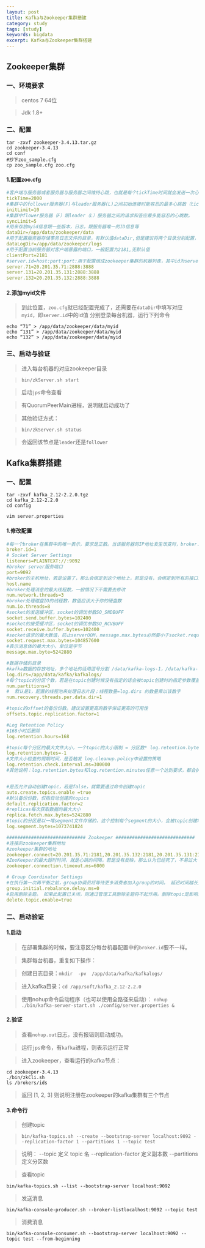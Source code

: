```yaml
--- 
layout: post 
title: Kafka与Zookeeper集群搭建
category: study 
tags: [study] 
keywords: bigdata 
excerpt: Kafka与Zookeeper集群搭建 
--- 
```


## Zookeeper集群
### 一、环境要求

> centos 7 64位

> Jdk 1.8+

### 二、配置

```text
tar -zxvf zookeeper-3.4.13.tar.gz
cd zookeeper-3.4.13
cd conf
#抄下zoo_sample.cfg
cp zoo_sample.cfg zoo.cfg

```



#### 1.配置zoo.cfg

```yaml
#客户端与服务器或者服务器与服务器之间维持心跳，也就是每个tickTime时间就会发送一次心跳
tickTime=2000 
#集群中的follower服务器(F)与leader服务器(L)之间初始连接时能容忍的最多心跳数（tickTime的数量）
initLimit=10
#集群中flower服务器（F）跟leader（L）服务器之间的请求和答应最多能容忍的心跳数。
syncLimit=5
#用来存放myid信息跟一些版本，日志，跟服务器唯一的ID信息等
dataDir=/app/data/zookeeper/data
#用于配置服务器存储事务日志文件的目录，有默认值dataDir,但是建议将两个目录分别配置，防止磁盘的并发读写，影响服务器性能
dataLogDir=/app/data/zookeeper/logs 
#用于配置当前服务器对客户端暴露的端口，一般配置为2181,无默认值
clientPort=2181
#server.id=host:port:port:用于配置组成zookeeper集群的机器列表，其中id为serverId,与myid文件中的值对应。第一个端口用于指定Leader服务器和Follewer服务器进行运行时通信和数据同步所使用的端口，第二个端口用于进行Leader选举过程中的投票通信
server.71=20.201.35.71:2888:3888
server.131=20.201.35.131:2888:3888
server.132=20.201.35.132:2888:3888
```


#### 2.添加myid文件

> 到此位置，`zoo.cfg`就已经配置完成了，还需要在`dataDir`中填写对应`myid`，即`server.id`中的id值
分别登录每台机器，运行下列命令

```text
echo “71” > /app/data/zookeeper/data/myid
echo “131” > /app/data/zookeeper/data/myid
echo “132” > /app/data/zookeeper/data/myid
```


### 三、启动与验证

> 进入每台机器的对应zookeeper目录

> `bin/zkServer.sh start`


> 启动`jps`命令查看

> 有QuorumPeerMain进程，说明就启动成功了

> 其他验证方式：

> `bin/zkServer.sh status`

> 会返回该节点是`leader`还是`follower`

## Kafka集群搭建
### 一、配置

```text
tar -zxvf kafka_2.12-2.2.0.tgz
cd kafka_2.12-2.2.0
cd config

vim server.properties
```

#### 1.修改配置

```yaml
#每一个broker在集群中的唯一表示，要求是正数。当该服务器的IP地址发生改变时，broker.id没有变化，则不会影响consumers的消息情况
broker.id=1
# Socket Server Settings 
listeners=PLAINTEXT://:9092
#broker server服务端口
port=9092
#broker的主机地址，若是设置了，那么会绑定到这个地址上，若是没有，会绑定到所有的接口上，并将其中之一发送到ZK，一般不设置
host.name
#broker处理消息的最大线程数，一般情况下不需要去修改
num.network.threads=3
#broker处理磁盘IO的线程数，数值应该大于你的硬盘数
num.io.threads=8
#socket的发送缓冲区，socket的调优参数SO_SNDBUFF
socket.send.buffer.bytes=102400
#socket的接受缓冲区，socket的调优参数SO_RCVBUFF
socket.receive.buffer.bytes=102400
#socket请求的最大数值，防止serverOOM，message.max.bytes必然要小于socket.request.max.bytes，会被topic创建时的指定参数覆盖
socket.request.max.bytes=104857600
#表示消息体的最大大小，单位是字节
message.max.byte=5242880

#数据存储的目录
#kafka数据的存放地址，多个地址的话用逗号分割 /data/kafka-logs-1，/data/kafka-logs-
log.dirs=/app/data/kafka/kafkalogs/
#每个topic的分区个数，若是在topic创建时候没有指定的话会被topic创建时的指定参数覆盖
num.partitions=3
#  默认是1，配置的线程池来处理日志片段；线程数量=log.dirs 的数量乘以该数字
num.recovery.threads.per.data.dir=1

#topic的offset的备份份数。建议设置更高的数字保证更高的可用性
offsets.topic.replication.factor=1

#Log Retention Policy 
#168小时后删除
log.retention.hours=168

#topic每个分区的最大文件大小，一个topic的大小限制 = 分区数* log.retention.bytes。-1没有大小限制
log.retention.bytes=-1
#文件大小检查的周期时间，是否触发 log.cleanup.policy中设置的策略
log.retention.check.interval.ms=300000
#其他说明：log.retention.bytes和log.retention.minutes任意一个达到要求，都会执行删除，会被topic创建时的指定参数覆盖；log.retention.bytes和log.retention.minutes任意一个达到要求，都会执行删除，会被topic创建时的指定参数覆盖


#是否允许自动创建topic，若是false，就需要通过命令创建topic
auto.create.topics.enable =true
#默认备份份数，仅指自动创建的topics
default.replication.factor=2
#replicas每次获取数据的最大大小
replica.fetch.max.bytes=5242880
#topic的分区是以一堆segment文件存储的，这个控制每个segment的大小，会被topic创建时的指定参数覆盖
log.segment.bytes=1073741824

############################# Zookeeper #############################
#连接的zookeeper集群地址
#zookeeper集群的地址
zookeeper.connect=20.201.35.71:2181,20.201.35.132:2181,20.201.35.131:2181
#ZooKeeper的最大超时时间，就是心跳的间隔，若是没有反映，那么认为已经死了，不易过大
zookeeper.connection.timeout.ms=6000

# Group Coordinator Settings 
#在执行第一次再平衡之前，group协调员将等待更多消费者加入group的时间。 延迟时间越长意味着重新平衡的可能性越小，但是等待处理开始的时间增加。
group.initial.rebalance.delay.ms=0
#启用删除主题。 如果此配置已关闭，则通过管理工具删除主题将不起作用。删除topic是影响注册在/admin/delete_topics的监听
delete.topic.enable=true
```


### 二、启动验证

#### 1.启动

> 在部署集群的时候，要注意区分每台机器配置中的`broker.id`要不一样。

> 集群每台机器，重复如下操作：

> 创建日志目录：`mkdir  -pv  /app/data/kafka/kafkalogs/ `

> 进入kafka目录：`cd /app/soft/kafka_2.12-2.2.0`

>使用nohup命令启动程序（也可以使用全路径来启动）：
`nohup ./bin/kafka-server-start.sh ./config/server.properties & `

#### 2.验证

> 查看`nohup.out`日志，没有报错则启动成功。

> 运行`jps`命令，有`kafka`进程，则表示运行正常

> 进入zookeeper，查看运行的kafka节点：

```text
cd zookeeper-3.4.13
./bin/zkCli.sh 
ls /brokers/ids
```

> 返回 [1, 2, 3] 则说明注册在zookeeper的kafka集群有三个节点

#### 3.命令行

> 创建topic

> `bin/kafka-topics.sh --create --bootstrap-server localhost:9092 --replication-factor 1 --partitions 1 --topic test`

>说明：
>   --topic 定义 topic 名 
>   --replication-factor  定义副本数 
>   --partitions  定义分区数

> 查看topic

`bin/kafka-topics.sh --list --bootstrap-server localhost:9092`

> 发送消息

`bin/kafka-console-producer.sh --broker-listlocalhost:9092 --topic test`

> 消费消息

`bin/kafka-console-consumer.sh --bootstrap-server localhost:9092 --topic test --from-beginning`
